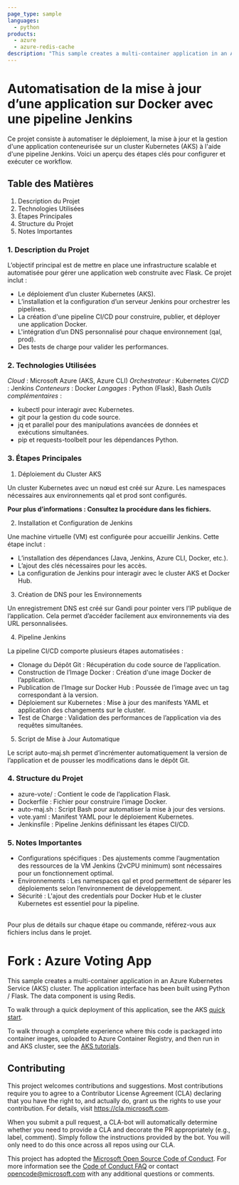 ```yaml
---
page_type: sample
languages:
  - python
products:
  - azure
  - azure-redis-cache
description: "This sample creates a multi-container application in an Azure Kubernetes Service (AKS) cluster."
---
```


# Automatisation de la mise à jour d’une application sur Docker avec une pipeline Jenkins

Ce projet consiste à automatiser le déploiement, la mise à jour et la gestion d'une application conteneurisée sur un cluster Kubernetes (AKS) à l'aide d'une pipeline Jenkins. Voici un aperçu des étapes clés pour configurer et exécuter ce workflow.

## Table des Matières

1. Description du Projet
2. Technologies Utilisées
3. Étapes Principales
4. Structure du Projet
5. Notes Importantes

### 1. Description du Projet

L’objectif principal est de mettre en place une infrastructure scalable et automatisée pour gérer une application web construite avec Flask. Ce projet inclut :

- Le déploiement d’un cluster Kubernetes (AKS).
- L’installation et la configuration d’un serveur Jenkins pour orchestrer les pipelines.
- La création d'une pipeline CI/CD pour construire, publier, et déployer une application Docker.
- L'intégration d’un DNS personnalisé pour chaque environnement (qal, prod).
- Des tests de charge pour valider les performances.

### 2. Technologies Utilisées

*Cloud* : Microsoft Azure (AKS, Azure CLI)
*Orchestrateur* : Kubernetes
*CI/CD* : Jenkins
*Conteneurs* : Docker
*Langages* : Python (Flask), Bash
*Outils complémentaires* :
- kubectl pour interagir avec Kubernetes.
- git pour la gestion du code source.
- jq et parallel pour des manipulations avancées de données et exécutions simultanées.
- pip et requests-toolbelt pour les dépendances Python.

### 3. Étapes Principales

1. Déploiement du Cluster AKS

Un cluster Kubernetes avec un nœud est créé sur Azure. Les namespaces nécessaires aux environnements qal et prod sont configurés.

**Pour plus d’informations : Consultez la procédure dans les fichiers.**

2. Installation et Configuration de Jenkins

Une machine virtuelle (VM) est configurée pour accueillir Jenkins. Cette étape inclut :

- L’installation des dépendances (Java, Jenkins, Azure CLI, Docker, etc.).
- L’ajout des clés nécessaires pour les accès.
- La configuration de Jenkins pour interagir avec le cluster AKS et Docker Hub.

3. Création de DNS pour les Environnements

Un enregistrement DNS est créé sur Gandi pour pointer vers l’IP publique de l’application. Cela permet d’accéder facilement aux environnements via des URL personnalisées.

4. Pipeline Jenkins

La pipeline CI/CD comporte plusieurs étapes automatisées :

- Clonage du Dépôt Git : Récupération du code source de l’application.
- Construction de l’Image Docker : Création d'une image Docker de l’application.
- Publication de l’Image sur Docker Hub : Poussée de l’image avec un tag correspondant à la version.
- Déploiement sur Kubernetes : Mise à jour des manifests YAML et application des changements sur le cluster.
- Test de Charge : Validation des performances de l’application via des requêtes simultanées.

5. Script de Mise à Jour Automatique

Le script auto-maj.sh permet d’incrémenter automatiquement la version de l’application et de pousser les modifications dans le dépôt Git.

### 4. Structure du Projet

- azure-vote/ : Contient le code de l’application Flask.
- Dockerfile : Fichier pour construire l’image Docker.
- auto-maj.sh : Script Bash pour automatiser la mise à jour des versions.
- vote.yaml : Manifest YAML pour le déploiement Kubernetes.
- Jenkinsfile : Pipeline Jenkins définissant les étapes CI/CD.

### 5. Notes Importantes

- Configurations spécifiques : Des ajustements comme l’augmentation des ressources de la VM Jenkins (2vCPU minimum) sont nécessaires pour un fonctionnement optimal.
- Environnements : Les namespaces qal et prod permettent de séparer les déploiements selon l’environnement de développement.
- Sécurité : L'ajout des credentials pour Docker Hub et le cluster Kubernetes est essentiel pour la pipeline.

<br/> Pour plus de détails sur chaque étape ou commande, référez-vous aux fichiers inclus dans le projet.

# Fork : Azure Voting App

This sample creates a multi-container application in an Azure Kubernetes Service (AKS) cluster. The application interface has been built using Python / Flask. The data component is using Redis.

To walk through a quick deployment of this application, see the AKS [quick start](https://docs.microsoft.com/en-us/azure/aks/kubernetes-walkthrough?WT.mc_id=none-github-nepeters).

To walk through a complete experience where this code is packaged into container images, uploaded to Azure Container Registry, and then run in and AKS cluster, see the [AKS tutorials](https://docs.microsoft.com/en-us/azure/aks/tutorial-kubernetes-prepare-app?WT.mc_id=none-github-nepeters).

## Contributing

This project welcomes contributions and suggestions.  Most contributions require you to agree to a
Contributor License Agreement (CLA) declaring that you have the right to, and actually do, grant us
the rights to use your contribution. For details, visit https://cla.microsoft.com.

When you submit a pull request, a CLA-bot will automatically determine whether you need to provide
a CLA and decorate the PR appropriately (e.g., label, comment). Simply follow the instructions
provided by the bot. You will only need to do this once across all repos using our CLA.

This project has adopted the [Microsoft Open Source Code of Conduct](https://opensource.microsoft.com/codeofconduct/).
For more information see the [Code of Conduct FAQ](https://opensource.microsoft.com/codeofconduct/faq/) or
contact [opencode@microsoft.com](mailto:opencode@microsoft.com) with any additional questions or comments.
